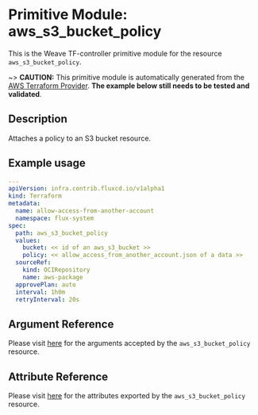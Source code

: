 
# Primitive Module: aws_s3_bucket_policy

This is the Weave TF-controller primitive module for the resource `aws_s3_bucket_policy`.

~> **CAUTION:** This primitive module is automatically generated from the [AWS Terraform Provider](https://registry.terraform.io/providers/hashicorp/aws/latest/docs/resources/s3_bucket_policy). **The example below still needs to be tested and validated**.

## Description

Attaches a policy to an S3 bucket resource.

## Example usage

```yaml
---
apiVersion: infra.contrib.fluxcd.io/v1alpha1
kind: Terraform
metadata:
  name: allow-access-from-another-account
  namespace: flux-system
spec:
  path: aws_s3_bucket_policy
  values:
    bucket: << id of an aws_s3_bucket >>
    policy: << allow_access_from_another_account.json of a data >>
  sourceRef:
    kind: OCIRepository
    name: aws-package
  approvePlan: auto
  interval: 1h0m
  retryInterval: 20s
```

## Argument Reference

Please visit [here](https://registry.terraform.io/providers/hashicorp/aws/latest/docs/resources/s3_bucket_policy#argument-reference) for the arguments accepted by the `aws_s3_bucket_policy` resource.

## Attribute Reference

Please visit [here](https://registry.terraform.io/providers/hashicorp/aws/latest/docs/resources/s3_bucket_policy#attributes-reference) for the attributes exported by the `aws_s3_bucket_policy` resource.
